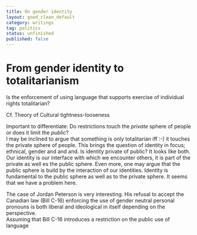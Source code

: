 ```yaml
---
title: On gender identity
layout: good_clean_default
category: writings
tag: politics  
status: unfinished
published: false
---
```

# From gender identity to totalitarianism

Is the enforcement of using language that supports exercise of individual rights totalitarian?  

Cf. Theory of Cultural tightness-looseness  

Important to differentiate: Do restrictions touch the *private* sphere of people or does it limit the *public*?  
I may be inclined to argue that something is only totalitarian iff :-) it touches the private sphere of people. This brings the question of identity in focus; ethnical, gender and and and. Is identity private of public? It looks like both. Our identity is our interface with which we encounter others, it is part of the private as well es the public sphere. Even more, one may argue that the public sphere is build by the interaction of our identities. Identity is fundamental to the public sphere as well as to the private sphere. It seems that we have a problem here.

The case of Jordan Peterson is very interesting. His refusal to accept the Canadian law (Bill C-16) enforcing the use of gender neutral personal pronouns is both liberal and ideological in itself depending on the perspective.  
Assuming that Bill C-16 introduces a restriction on the public use of language
